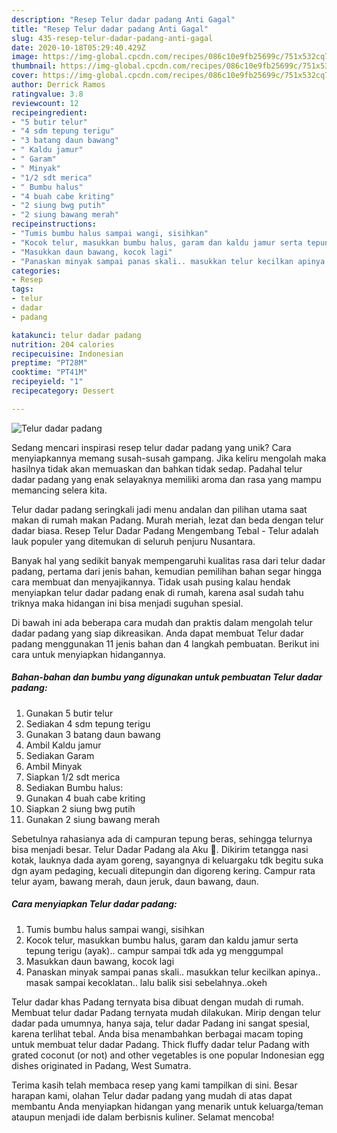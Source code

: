 ```yaml
---
description: "Resep Telur dadar padang Anti Gagal"
title: "Resep Telur dadar padang Anti Gagal"
slug: 435-resep-telur-dadar-padang-anti-gagal
date: 2020-10-18T05:29:40.429Z
image: https://img-global.cpcdn.com/recipes/086c10e9fb25699c/751x532cq70/telur-dadar-padang-foto-resep-utama.jpg
thumbnail: https://img-global.cpcdn.com/recipes/086c10e9fb25699c/751x532cq70/telur-dadar-padang-foto-resep-utama.jpg
cover: https://img-global.cpcdn.com/recipes/086c10e9fb25699c/751x532cq70/telur-dadar-padang-foto-resep-utama.jpg
author: Derrick Ramos
ratingvalue: 3.8
reviewcount: 12
recipeingredient:
- "5 butir telur"
- "4 sdm tepung terigu"
- "3 batang daun bawang"
- " Kaldu jamur"
- " Garam"
- " Minyak"
- "1/2 sdt merica"
- " Bumbu halus"
- "4 buah cabe kriting"
- "2 siung bwg putih"
- "2 siung bawang merah"
recipeinstructions:
- "Tumis bumbu halus sampai wangi, sisihkan"
- "Kocok telur, masukkan bumbu halus, garam dan kaldu jamur serta tepung terigu (ayak).. campur sampai tdk ada yg menggumpal"
- "Masukkan daun bawang, kocok lagi"
- "Panaskan minyak sampai panas skali.. masukkan telur kecilkan apinya.. masak sampai kecoklatan.. lalu balik sisi sebelahnya..okeh"
categories:
- Resep
tags:
- telur
- dadar
- padang

katakunci: telur dadar padang 
nutrition: 204 calories
recipecuisine: Indonesian
preptime: "PT28M"
cooktime: "PT41M"
recipeyield: "1"
recipecategory: Dessert

---
```



![Telur dadar padang](https://img-global.cpcdn.com/recipes/086c10e9fb25699c/751x532cq70/telur-dadar-padang-foto-resep-utama.jpg)

Sedang mencari inspirasi resep telur dadar padang yang unik? Cara menyiapkannya memang susah-susah gampang. Jika keliru mengolah maka hasilnya tidak akan memuaskan dan bahkan tidak sedap. Padahal telur dadar padang yang enak selayaknya memiliki aroma dan rasa yang mampu memancing selera kita.

Telur dadar padang seringkali jadi menu andalan dan pilihan utama saat makan di rumah makan Padang. Murah meriah, lezat dan beda dengan telur dadar biasa. Resep Telur Dadar Padang Mengembang Tebal - Telur adalah lauk populer yang ditemukan di seluruh penjuru Nusantara.

Banyak hal yang sedikit banyak mempengaruhi kualitas rasa dari telur dadar padang, pertama dari jenis bahan, kemudian pemilihan bahan segar hingga cara membuat dan menyajikannya. Tidak usah pusing kalau hendak menyiapkan telur dadar padang enak di rumah, karena asal sudah tahu triknya maka hidangan ini bisa menjadi suguhan spesial.


Di bawah ini ada beberapa cara mudah dan praktis dalam mengolah telur dadar padang yang siap dikreasikan. Anda dapat membuat Telur dadar padang menggunakan 11 jenis bahan dan 4 langkah pembuatan. Berikut ini cara untuk menyiapkan hidangannya.

<!--inarticleads1-->

##### Bahan-bahan dan bumbu yang digunakan untuk pembuatan Telur dadar padang:

1. Gunakan 5 butir telur
1. Sediakan 4 sdm tepung terigu
1. Gunakan 3 batang daun bawang
1. Ambil  Kaldu jamur
1. Sediakan  Garam
1. Ambil  Minyak
1. Siapkan 1/2 sdt merica
1. Sediakan  Bumbu halus:
1. Gunakan 4 buah cabe kriting
1. Siapkan 2 siung bwg putih
1. Gunakan 2 siung bawang merah


Sebetulnya rahasianya ada di campuran tepung beras, sehingga telurnya bisa menjadi besar. Telur Dadar Padang ala Aku 🤗. Dikirim tetangga nasi kotak, lauknya dada ayam goreng, sayangnya di keluargaku tdk begitu suka dgn ayam pedaging, kecuali ditepungin dan digoreng kering. Campur rata telur ayam, bawang merah, daun jeruk, daun bawang, daun. 

<!--inarticleads2-->

##### Cara menyiapkan Telur dadar padang:

1. Tumis bumbu halus sampai wangi, sisihkan
1. Kocok telur, masukkan bumbu halus, garam dan kaldu jamur serta tepung terigu (ayak).. campur sampai tdk ada yg menggumpal
1. Masukkan daun bawang, kocok lagi
1. Panaskan minyak sampai panas skali.. masukkan telur kecilkan apinya.. masak sampai kecoklatan.. lalu balik sisi sebelahnya..okeh


Telur dadar khas Padang ternyata bisa dibuat dengan mudah di rumah. Membuat telur dadar Padang ternyata mudah dilakukan. Mirip dengan telur dadar pada umumnya, hanya saja, telur dadar Padang ini sangat spesial, karena terlihat tebal. Anda bisa menambahkan berbagai macam toping untuk membuat telur dadar Padang. Thick fluffy dadar telur Padang with grated coconut (or not) and other vegetables is one popular Indonesian egg dishes originated in Padang, West Sumatra. 

Terima kasih telah membaca resep yang kami tampilkan di sini. Besar harapan kami, olahan Telur dadar padang yang mudah di atas dapat membantu Anda menyiapkan hidangan yang menarik untuk keluarga/teman ataupun menjadi ide dalam berbisnis kuliner. Selamat mencoba!
